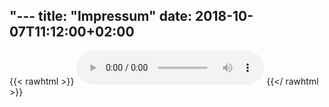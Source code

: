"---
title: "Impressum"
date: 2018-10-07T11:12:00+02:00
---

{{< rawhtml >}}
<audio controls>
  <source src="/audio/Lebenspuzzle.wav" type="audio/wav">
  Your browser does not support the audio element.
</audio>
{{</ rawhtml >}}